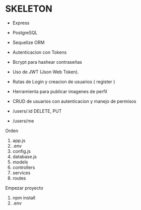 # SKELETON

- Express
- PostgreSQL
- Sequelize ORM
- Autenticacion con Tokens
- Bcrypt para hashear contraseñas
- Uso de JWT (Json Web Token).

- Rutas de Login y creacion de usuarios ( register )
- Herramienta para publicar imagenes de perfil
- CRUD de usuarios con autenticacion y manejo de permisos
- /users/:id DELETE, PUT
- /users/me 

Orden
1. app.js
2. .env
3. config.js
4. database.js
5. models
6. controllers
7. services
8. routes

Empezar proyecto
1. npm install
2. .env
